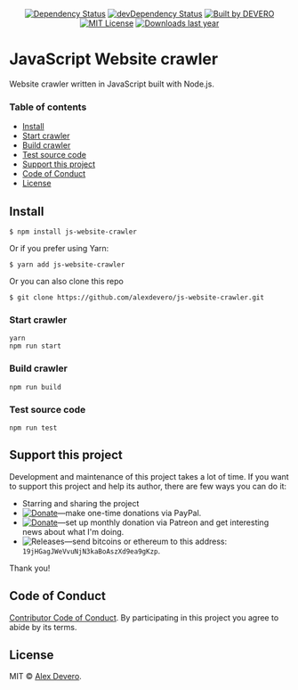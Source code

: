 ﻿<p align="center"> 
  <a href="https://david-dm.org/alexdevero/js-website-crawler"><img alt="Dependency Status" src="https://david-dm.org/alexdevero/js-website-crawler.svg?style=flat"></a>
  <a href="https://david-dm.org/alexdevero/js-website-crawler?type=dev"><img alt="devDependency Status" src="https://david-dm.org/alexdevero/js-website-crawler/dev-status.svg?style=flat"></a>
  <a href="https://alexdevero.com"><img alt="Built by DEVERO" src="https://img.shields.io/badge/built%20by-DEVERO-brightgreen.svg?colorB=d30320"></a>
  <a href="http://opensource.org/licenses/MIT"><img alt="MIT License" src="https://img.shields.io/npm/l/express.svg"></a>
  <a href="#"><img alt="Downloads last year" src="https://img.shields.io/github/release/alexdevero/js-website-crawler.svg"></a>
</p>

# JavaScript Website crawler

Website crawler written in JavaScript built with Node.js.

### Table of contents

* [Install](#install)
* [Start crawler](#start-crawler)
* [Build crawler](#build-crawler)
* [Test source code](#test-source-code)
* [Support this project](#support-this-project)
* [Code of Conduct](#code-of-conduct)
* [License](#license)

## Install

```
$ npm install js-website-crawler
```
Or if you prefer using Yarn:
```
$ yarn add js-website-crawler
```

Or you can also clone this repo
```
$ git clone https://github.com/alexdevero/js-website-crawler.git
```

### Start crawler

```
yarn
npm run start
```

### Build crawler

```
npm run build
```

### Test source code

```
npm run test
```

## Support this project

<!-- This project is released as an open-source. If you need help with using this project, please ask and I will do my best reply to as soon as possible. You can use this project as you wish *for free*. Also, you can change the source code and redistribute it if you want. -->

Development and maintenance of this project takes a lot of time. If you want to support this project and help its author, there are few ways you can do it:

 - Starring and sharing the project
 - [![Donate](https://img.shields.io/badge/Donate-Paypal-brightgreen.svg?colorB=259cd2)](https://www.paypal.com/cgi-bin/webscr?cmd=_s-xclick&hosted_button_id=YKLGUUB34ASEL)—make one-time donations via PayPal.
 - [![Donate](https://img.shields.io/badge/Donate-Patreon-brightgreen.svg?colorB=f86213)](https://www.patreon.com/alexdevero)—set up monthly donation via Patreon and get interesting news about what I'm doing.
 - <img alt="Releases" src="https://img.shields.io/badge/Donate-Bitcoin-brightgreen.svg?colorB=fab915">—send bitcoins or ethereum to this address: `19jHGagJWeVvuNjN3kaBoAszXd9ea9gKzp`.

Thank you!

## Code of Conduct

[Contributor Code of Conduct](code-of-conduct.md). By participating in this project you agree to abide by its terms.

## License

MIT © [Alex Devero](https://alexdevero.com).
